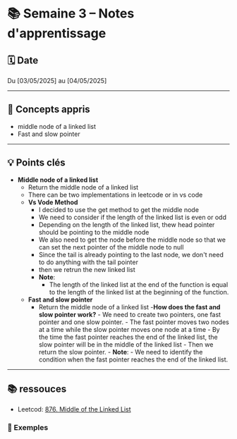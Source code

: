 # 📚 Semaine 3 – Notes d'apprentissage

## 🗓️ Date

Du [03/05/2025] au [04/05/2025]

---

## 🧠 Concepts appris

- middle node of a linked list
- Fast and slow pointer

---

## 💡 Points clés

- **Middle node of a linked list**
  - Return the middle node of a linked list
  - There can be two implementations in leetcode or in vs code
  - **Vs Vode Method**
    - I decided to use the get method to get the middle node
    - We need to consider if the length of the linked list is even or odd
    - Depending on the length of the linked list, thew head pointer should be pointing to the middle node
    - We also need to get the node before the middle node so that we can set the next pointer of the middle node to null
    - Since the tail is already pointing to the last node, we don't need to do anything with the tail pointer
    - then we retrun the new linked list
    - **Note**:
      - The length of the linked list at the end of the function is equal to the length of the linked list at the beginning of the function.
  - **Fast and slow pointer**
    - Return the middle node of a linked list -**How does the fast and slow pointer work?** - We need to create two pointers, one fast pointer and one slow pointer. - The fast pointer moves two nodes at a time while the slow pointer moves one node at a time - By the time the fast pointer reaches the end of the linked list, the slow pointer will be in the middle of the linked list - Then we return the slow pointer. - **Note**: - We need to identify the condition when the fast pointer reaches the end of the linked list.

---

## 📚 ressouces

- Leetcod: [876. Middle of the Linked List](https://leetcode.com/problems/middle-of-the-linked-list/)

### 📝 Exemples
